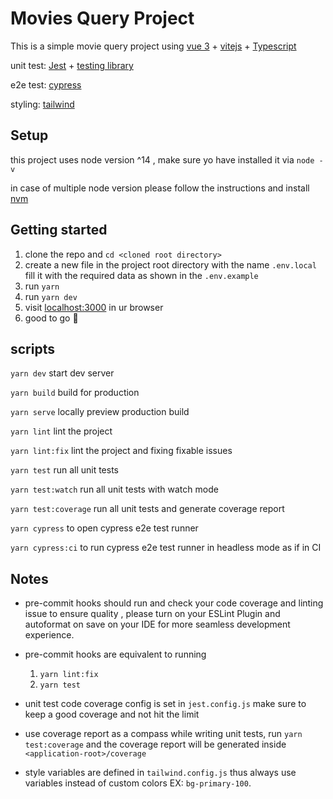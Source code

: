 # Movies Query Project

This is a simple movie query project using [vue 3](https://v3.vuejs.org/) + [vitejs](https://vitejs.dev/) + [Typescript](https://www.typescriptlang.org/)

 unit test: [Jest](https://jestjs.io/) + [testing library](https://testing-library.com/docs/vue-testing-library/intro/)

 e2e test: [cypress](https://www.cypress.io/)

 styling: [tailwind](https://tailwindcss.com/)

## Setup
this project uses node version ^14 , make sure yo have installed it via `node -v `

in case of multiple node version please follow the instructions and install [nvm](https://github.com/nvm-sh/nvm)

## Getting started
1. clone the repo and `cd <cloned root directory>`
2. create a new file in the project root directory with the name `.env.local` fill it with the required data as shown in the `.env.example`
2. run `yarn`
3. run `yarn dev`
4. visit [localhost:3000](http://localhost:3000/) in ur browser
4. good to go 🎉

## scripts

`yarn dev`  start dev server

`yarn build`  build for production

`yarn serve`  locally preview production build

`yarn lint`  lint the project

`yarn lint:fix`  lint the project and fixing fixable issues

`yarn test` run all unit tests

`yarn test:watch` run all unit tests with watch mode

`yarn test:coverage` run all unit tests and generate coverage report

`yarn cypress` to open cypress e2e test runner

`yarn cypress:ci` to run cypress e2e test runner in headless mode as if in CI

## Notes

* pre-commit hooks should run and check your code coverage and linting issue to ensure quality , please turn on your ESLint Plugin and autoformat on save on your IDE for more seamless development experience.

* pre-commit hooks are equivalent to running
  1. `yarn lint:fix`
  2. `yarn test`
* unit test code coverage config is set in `jest.config.js` make sure to keep a good coverage and not hit the limit

* use coverage report as a compass while writing unit tests, run `yarn test:coverage` and the coverage report will be generated inside `<application-root>/coverage`

* style variables are defined in `tailwind.config.js` thus always use variables instead of custom colors EX: `bg-primary-100`.
